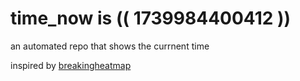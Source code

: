 # time_now is (( 1739984400412 ))

an automated repo that shows the currnent time

inspired by [breakingheatmap](https://github.com/breakingheatmap/breakingheatmap)